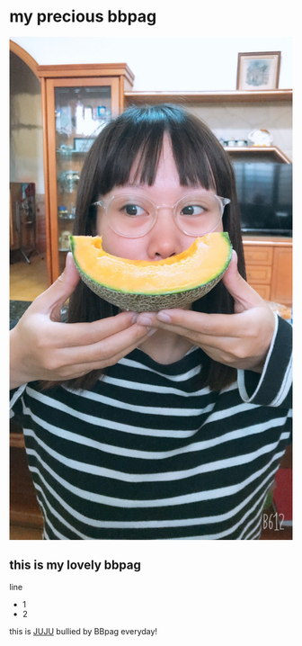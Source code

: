 <!DOCTYPE html> 
<html>
    <meta charset = "UTF-8">
    <head>
        <title>bbpag</title>
        <h1><strong>my precious bbpag</strong></h1>        
    </head>
    <body>
        <img src="https://raw.githubusercontent.com/lulongtw/test/90bfb7a8c5ce024fc072cd2e4a99675f59ac5503/S__27484184.jpg" alt="My test image">
        <h2>this is my lovely bbpag</h2>
        <P>line</P>
        <ul>
            <li>1</li>
            <li>2</li>
        </ul>
        <p></p>
        <p>this is <a href="https://raw.githubusercontent.com/lulongtw/test/90bfb7a8c5ce024fc072cd2e4a99675f59ac5503/S__27484182.jpg">JUJU</a>  bullied by BBpag everyday!</p>
    </body>
</html>
